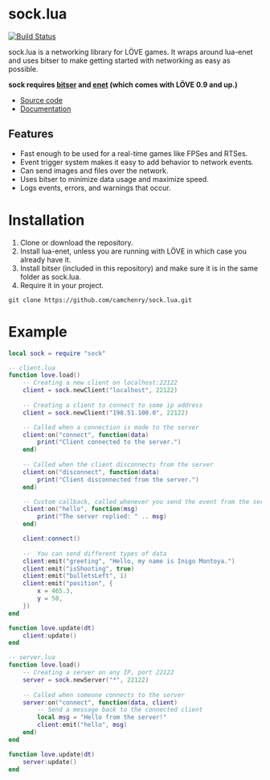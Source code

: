 # sock.lua

[![Build Status](https://travis-ci.org/camchenry/sock.lua.svg?branch=master)](https://travis-ci.org/camchenry/sock.lua)

sock.lua is a networking library for LÖVE games. It wraps around lua-enet
and uses bitser to make getting started with networking as easy as possible.

**sock requires [bitser](https://github.com/gvx/bitser) and [enet](https://github.com/leafo/lua-enet) (which comes with LÖVE 0.9 and up.)**

- [Source code](https://github.com/camchenry/sock.lua)
- [Documentation](http://camchenry.com/sock.lua/)

## Features

- Fast enough to be used for a real-time games like FPSes and RTSes.
- Event trigger system makes it easy to add behavior to network events.
- Can send images and files over the network.
- Uses bitser to minimize data usage and maximize speed.
- Logs events, errors, and warnings that occur.

# Installation

1. Clone or download the repository.
2. Install lua-enet, unless you are running with LÖVE in which case you already have it.
3. Install bitser (included in this repository) and make sure it is in the same folder as sock.lua.
4. Require it in your project.
```
git clone https://github.com/camchenry/sock.lua.git
```

# Example

```lua
local sock = require "sock"

-- client.lua
function love.load()
    -- Creating a new client on localhost:22122
    client = sock.newClient("localhost", 22122)
    
    -- Creating a client to connect to some ip address
    client = sock.newClient("198.51.100.0", 22122)

    -- Called when a connection is made to the server
    client:on("connect", function(data)
        print("Client connected to the server.")
    end)
    
    -- Called when the client disconnects from the server
    client:on("disconnect", function(data)
        print("Client disconnected from the server.")
    end)

    -- Custom callback, called whenever you send the event from the server
    client:on("hello", function(msg)
        print("The server replied: " .. msg)
    end)

    client:connect()
    
    --  You can send different types of data
    client:emit("greeting", "Hello, my name is Inigo Montoya.")
    client:emit("isShooting", true)
    client:emit("bulletsLeft", 1)
    client:emit("position", {
        x = 465.3,
        y = 50,
    })
end

function love.update(dt)
    client:update()
end
```

```lua
-- server.lua
function love.load()
    -- Creating a server on any IP, port 22122
    server = sock.newServer("*", 22122)
    
    -- Called when someone connects to the server
    server:on("connect", function(data, client)
        -- Send a message back to the connected client
        local msg = "Hello from the server!"
        client:emit("hello", msg)
    end)
end

function love.update(dt)
    server:update()
end

```
